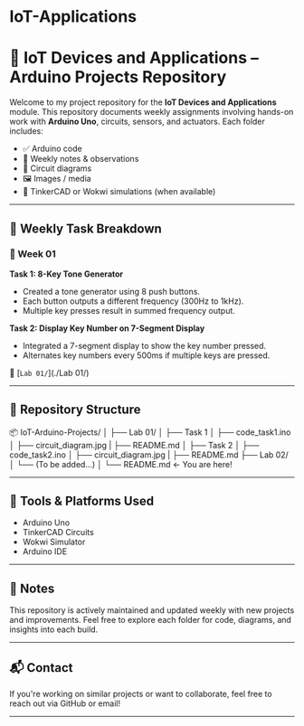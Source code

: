 # IoT-Applications
# 📡 IoT Devices and Applications – Arduino Projects Repository

Welcome to my project repository for the **IoT Devices and Applications** module. This repository documents weekly assignments involving hands-on work with **Arduino Uno**, circuits, sensors, and actuators. Each folder includes:
- ✅ Arduino code
- 🧠 Weekly notes & observations
- 🔌 Circuit diagrams
- 🖼️ Images / media
- 📁 TinkerCAD or Wokwi simulations (when available)

---

## 📅 Weekly Task Breakdown

### 🔹 Week 01
**Task 1: 8-Key Tone Generator**  
- Created a tone generator using 8 push buttons.
- Each button outputs a different frequency (300Hz to 1kHz).
- Multiple key presses result in summed frequency output.

**Task 2: Display Key Number on 7-Segment Display**  
- Integrated a 7-segment display to show the key number pressed.
- Alternates key numbers every 500ms if multiple keys are pressed.

📁 [`Lab 01/`](./Lab 01/)

---

## 📂 Repository Structure
📦 IoT-Arduino-Projects/
│
├── Lab 01/
│   ├── Task 1
│     ├── code_task1.ino
│     ├── circuit_diagram.jpg
|     ├── README.md
│   ├── Task 2
│     ├── code_task2.ino
│     ├── circuit_diagram.jpg
|     ├── README.md
├── Lab 02/
│   └── (To be added...)
│
└── README.md  ← You are here!


---

## 🔧 Tools & Platforms Used
- Arduino Uno
- TinkerCAD Circuits
- Wokwi Simulator
- Arduino IDE

---

## 📌 Notes
This repository is actively maintained and updated weekly with new projects and improvements. Feel free to explore each folder for code, diagrams, and insights into each build.

---

## 📬 Contact
If you're working on similar projects or want to collaborate, feel free to reach out via GitHub or email!

---




